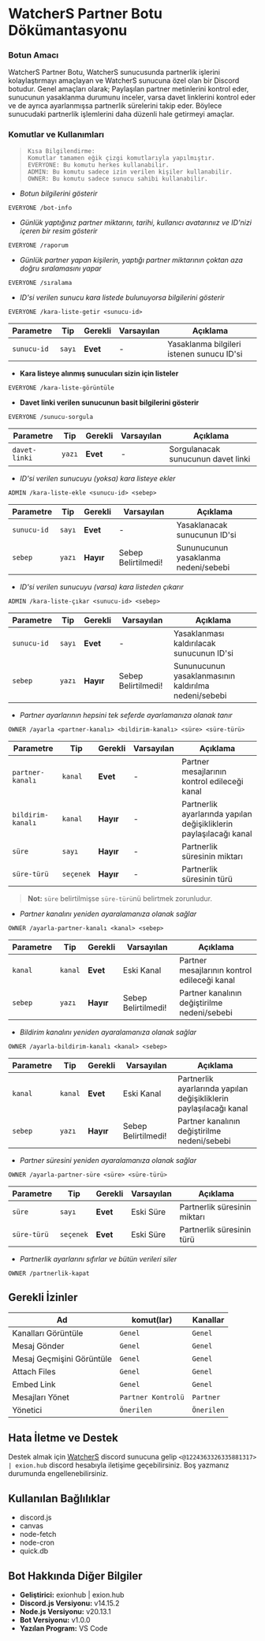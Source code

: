 # WatcherS Partner Botu Dökümantasyonu

### Botun Amacı

WatcherS Partner Botu, WatcherS sunucusunda partnerlik işlerini kolaylaştırmayı amaçlayan ve WatcherS sunucuna özel olan bir Discord botudur. Genel amaçları olarak; Paylaşılan partner metinlerini kontrol eder, sunucunun yasaklanma durumunu inceler, varsa davet linklerini kontrol eder ve de ayrıca ayarlanmışsa partnerlik sürelerini takip eder. Böylece sunucudaki partnerlik işlemlerini daha düzenli hale getirmeyi amaçlar.

### Komutlar ve Kullanımları

> ```
> Kısa Bilgilendirme:
> Komutlar tamamen eğik çizgi komutlarıyla yapılmıştır.
> EVERYONE: Bu komutu herkes kullanabilir.
> ADMIN: Bu komutu sadece izin verilen kişiler kullanabilir.
> OWNER: Bu komutu sadece sunucu sahibi kullanabilir.
> ```

- _Botun bilgilerini gösterir_

```
EVERYONE /bot-info
```

- _Günlük yaptığınız partner miktarını, tarihi, kullanıcı avatarınıız ve ID'nizi içeren bir resim gösterir_

```
EVERYONE /raporum
```

- _Günlük partner yapan kişilerin, yaptığı partner miktarının çoktan aza doğru sıralamasını yapar_

```
EVERYONE /sıralama
```

- _ID'si verilen sunucu kara listede bulunuyorsa bilgilerini gösterir_

```
EVERYONE /kara-liste-getir <sunucu-id>
```

| Parametre   | Tip    | Gerekli  | Varsayılan | Açıklama                                  |
| ----------- | ------ | -------- | ---------- | ----------------------------------------- |
| `sunucu-id` | `sayı` | **Evet** | -          | Yasaklanma bilgileri istenen sunucu ID'si |

- **Kara listeye alınmış sunucuları sizin için listeler**

```
EVERYONE /kara-liste-görüntüle
```

- **Davet linki verilen sunucunun basit bilgilerini gösterir**

```
EVERYONE /sunucu-sorgula
```

| Parametre     | Tip    | Gerekli  | Varsayılan | Açıklama                           |
| ------------- | ------ | -------- | ---------- | ---------------------------------- |
| `davet-linki` | `yazı` | **Evet** | -          | Sorgulanacak sunucunun davet linki |

- _ID'si verilen sunucuyu (yoksa) kara listeye ekler_

```
ADMIN /kara-liste-ekle <sunucu-id> <sebep>
```

| Parametre   | Tip    | Gerekli   | Varsayılan          | Açıklama                             |
| ----------- | ------ | --------- | ------------------- | ------------------------------------ |
| `sunucu-id` | `sayı` | **Evet**  | -                   | Yasaklanacak sunucunun ID'si         |
| `sebep`     | `yazı` | **Hayır** | Sebep Belirtilmedi! | Sununucunun yasaklanma nedeni/sebebi |

- _ID'si verilen sunucuyu (varsa) kara listeden çıkarır_

```
ADMIN /kara-liste-çıkar <sunucu-id> <sebep>
```

| Parametre   | Tip    | Gerekli   | Varsayılan          | Açıklama                                             |
| ----------- | ------ | --------- | ------------------- | ---------------------------------------------------- |
| `sunucu-id` | `sayı` | **Evet**  | -                   | Yasaklanması kaldırılacak sunucunun ID'si            |
| `sebep`     | `yazı` | **Hayır** | Sebep Belirtilmedi! | Sununucunun yasaklanmasının kaldırılma nedeni/sebebi |

- _Partner ayarlarının hepsini tek seferde ayarlamanıza olanak tanır_

```
OWNER /ayarla <partner-kanalı> <bildirim-kanalı> <süre> <süre-türü>
```

| Parametre         | Tip       | Gerekli   | Varsayılan | Açıklama                                                           |
| ----------------- | --------- | --------- | ---------- | ------------------------------------------------------------------ |
| `partner-kanalı`  | `kanal`   | **Evet**  | -          | Partner mesajlarının kontrol edileceği kanal                       |
| `bildirim-kanalı` | `kanal`   | **Hayır** | -          | Partnerlik ayarlarında yapılan değişikliklerin paylaşılacağı kanal |
| `süre`            | `sayı`    | **Hayır** | -          | Partnerlik süresinin miktarı                                       |
| `süre-türü`       | `seçenek` | **Hayır** | -          | Partnerlik süresinin türü                                          |

> **Not:** `süre` belirtilmişse `süre-türü`nü belirtmek zorunludur.

- _Partner kanalını yeniden ayaralamanıza olanak sağlar_

```
OWNER /ayarla-partner-kanalı <kanal> <sebep>
```

| Parametre | Tip     | Gerekli   | Varsayılan          | Açıklama                                     |
| --------- | ------- | --------- | ------------------- | -------------------------------------------- |
| `kanal`   | `kanal` | **Evet**  | Eski Kanal          | Partner mesajlarının kontrol edileceği kanal |
| `sebep`   | `yazı`  | **Hayır** | Sebep Belirtilmedi! | Partner kanalının değiştirilme nedeni/sebebi |

- _Bildirim kanalını yeniden ayaralamanıza olanak sağlar_

```
OWNER /ayarla-bildirim-kanalı <kanal> <sebep>
```

| Parametre | Tip     | Gerekli   | Varsayılan          | Açıklama                                                           |
| --------- | ------- | --------- | ------------------- | ------------------------------------------------------------------ |
| `kanal`   | `kanal` | **Evet**  | Eski Kanal          | Partnerlik ayarlarında yapılan değişikliklerin paylaşılacağı kanal |
| `sebep`   | `yazı`  | **Hayır** | Sebep Belirtilmedi! | Partner kanalının değiştirilme nedeni/sebebi                       |

- _Partner süresini yeniden ayaralamanıza olanak sağlar_

```
OWNER /ayarla-partner-süre <süre> <süre-türü>
```

| Parametre   | Tip       | Gerekli  | Varsayılan | Açıklama                     |
| ----------- | --------- | -------- | ---------- | ---------------------------- |
| `süre`      | `sayı`    | **Evet** | Eski Süre  | Partnerlik süresinin miktarı |
| `süre-türü` | `seçenek` | **Evet** | Eski Süre  | Partnerlik süresinin türü    |

- _Partnerlik ayarlarını sıfırlar ve bütün verileri siler_

```
OWNER /partnerlik-kapat
```

## Gerekli İzinler

| Ad                        | komut(lar)         | Kanallar   |
| ------------------------- | ------------------ | ---------- |
| Kanalları Görüntüle       | `Genel`            | `Genel`    |
| Mesaj Gönder              | `Genel`            | `Genel`    |
| Mesaj Geçmişini Görüntüle | `Genel`            | `Genel`    |
| Attach Files              | `Genel`            | `Genel`    |
| Embed Link                | `Genel`            | `Genel`    |
| Mesajları Yönet           | `Partner Kontrolü` | `Partner`  |
| Yönetici                  | `Önerilen`         | `Önerilen` |

## Hata İletme ve Destek

Destek almak için [WatcherS](http://discord.gg/watchers) discord sunucuna gelip `<@1224363326335881317> | exion.hub` discord hesabıyla iletişime geçebilirsiniz. Boş yazmanız durumunda engellenebilirsiniz.

## Kullanılan Bağlılıklar

- discord.js
- canvas
- node-fetch
- node-cron
- quick.db

## Bot Hakkında Diğer Bilgiler

- **Geliştirici:** exionhub | exion.hub
- **Discord.js Versiyonu:** v14.15.2
- **Node.js Versiyonu:** v20.13.1
- **Bot Versiyonu:** v1.0.0
- **Yazılan Program:** VS Code
